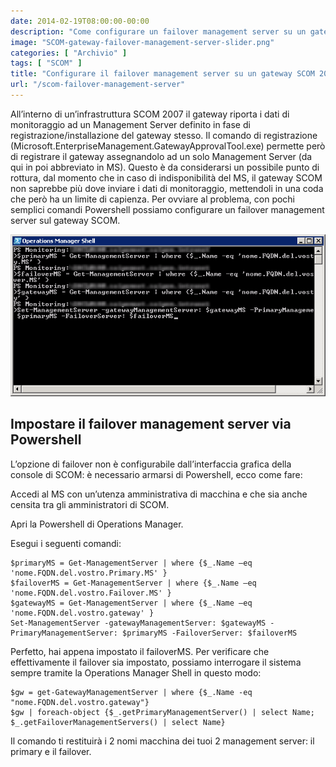 ```yaml
---
date: 2014-02-19T08:00:00-00:00
description: "Come configurare un failover management server su un gateway SCOM 2007."
image: "SCOM-gateway-failover-management-server-slider.png"
categories: [ "Archivio" ]
tags: [ "SCOM" ]
title: "Configurare il failover management server su un gateway SCOM 2007"
url: "/scom-failover-management-server"
---
```

All’interno di un’infrastruttura SCOM 2007 il gateway riporta i dati di monitoraggio ad un Management Server definito in fase di registrazione/installazione del gateway stesso. Il comando di registrazione (Microsoft.EnterpriseManagement.GatewayApprovalTool.exe) permette però di registrare il gateway assegnandolo ad un solo Management Server (da qui in poi abbreviato in MS). Questo è da considerarsi un possibile punto di rottura, dal momento che in caso di indisponibilità del MS, il gateway SCOM non saprebbe più dove inviare i dati di monitoraggio, mettendoli in una coda che però ha un limite di capienza. Per ovviare al problema, con pochi semplici comandi Powershell possiamo configurare un failover management server sul gateway SCOM.

![Finestra della Operations Manager Shell](SCOM-gateway-failover-management-server-slider.png)

## Impostare il failover management server via Powershell
L’opzione di failover non è configurabile dall’interfaccia grafica della console di SCOM: è necessario armarsi di Powershell, ecco come fare:

Accedi al MS con un’utenza amministrativa di macchina e che sia anche censita tra gli amministratori di SCOM.

Apri la Powershell di Operations Manager.

Esegui i seguenti comandi:

    $primaryMS = Get-ManagementServer | where {$_.Name –eq 'nome.FQDN.del.vostro.Primary.MS' }
    $failoverMS = Get-ManagementServer | where {$_.Name –eq 'nome.FQDN.del.vostro.Failover.MS' }
    $gatewayMS = Get-ManagementServer | where {$_.Name –eq 'nome.FQDN.del.vostro.gateway' }
    Set-ManagementServer -gatewayManagementServer: $gatewayMS -PrimaryManagementServer: $primaryMS -FailoverServer: $failoverMS

Perfetto, hai appena impostato il failoverMS. Per verificare che effettivamente il failover sia impostato, possiamo interrogare il sistema sempre tramite la Operations Manager Shell in questo modo:

    $gw = get-GatewayManagementServer | where {$_.Name -eq "nome.FQDN.del.vostro.gateway"}
    $gw | foreach-object {$_.getPrimaryManagementServer() | select Name; $_.getFailoverManagementServers() | select Name}

Il comando ti restituirà i 2 nomi macchina dei tuoi 2 management server: il primary e il failover.
